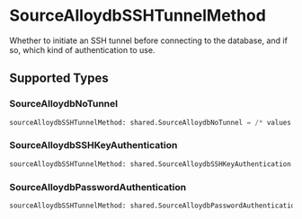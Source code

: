 # SourceAlloydbSSHTunnelMethod

Whether to initiate an SSH tunnel before connecting to the database, and if so, which kind of authentication to use.


## Supported Types

### SourceAlloydbNoTunnel

```python
sourceAlloydbSSHTunnelMethod: shared.SourceAlloydbNoTunnel = /* values here */
```

### SourceAlloydbSSHKeyAuthentication

```python
sourceAlloydbSSHTunnelMethod: shared.SourceAlloydbSSHKeyAuthentication = /* values here */
```

### SourceAlloydbPasswordAuthentication

```python
sourceAlloydbSSHTunnelMethod: shared.SourceAlloydbPasswordAuthentication = /* values here */
```

